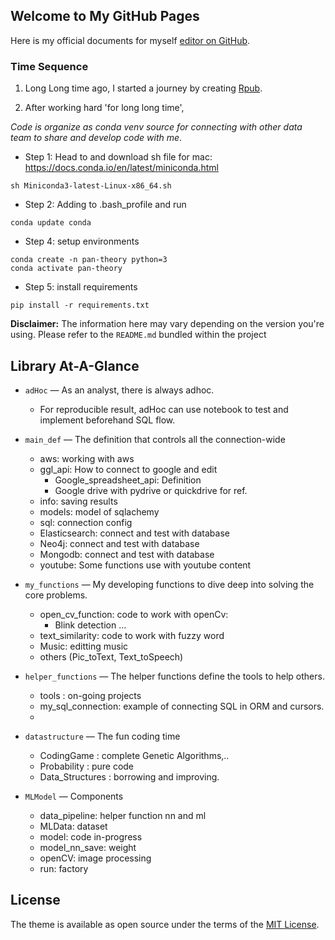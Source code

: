 [comment]: <> (https://mrdat0194.github.io/pan-theory/)
## Welcome to My GitHub Pages

Here is my official documents for myself [editor on GitHub](https://github.com/mrdat0194/pan-theory/edit/master/index.md).

[comment]: <> (Whenever you commit to this repository, GitHub Pages will run [Jekyll]&#40;https://jekyllrb.com/&#41; to rebuild the pages in your site, from the content in your Markdown files.)

### Time Sequence

1. Long Long time ago, I started a journey by creating [Rpub](https://rpubs.com/PeterDat).

2. After working hard 'for long long time', 

*Code is organize as conda venv source for connecting with other data team to share and develop code with me*.
- Step 1: Head to and download sh file for mac: https://docs.conda.io/en/latest/miniconda.html

```
sh Miniconda3-latest-Linux-x86_64.sh
```

- Step 2: Adding to .bash_profile and run 

```
conda update conda
```

- Step 4: setup environments

```
conda create -n pan-theory python=3
conda activate pan-theory
```

- Step 5: install requirements
```
pip install -r requirements.txt
```
[comment]: <> (https://jin-zhe.github.io/guides/installing-pytorch-with-cuda-in-conda/)

**Disclaimer:** The information here may vary depending on the version you're using. Please refer to the `README.md` bundled
within the project

## Library At-A-Glance
- `adHoc` &mdash; As an analyst, there is always adhoc.
    - For reproducible result, adHoc can use notebook to test and implement beforehand SQL flow.
    
    
- `main_def` &mdash; The definition that controls all the connection-wide
    - aws: working with aws
    - ggl_api: How to connect to google and edit
        - Google_spreadsheet_api: Definition 
        - Google drive with pydrive or quickdrive for ref.
    - info: saving results
    - models: model of sqlachemy
    - sql: connection config
    - Elasticsearch: connect and test with database
    - Neo4j:  connect and test with database
    - Mongodb: connect and test with database  
    - youtube: Some functions use with youtube content
    
- `my_functions` &mdash; My developing functions to dive deep into solving the core problems.
    - open_cv_function: code to work with openCv:
        - Blink detection ...
    - text_similarity: code to work with fuzzy word
    - Music: editting music  
    - others (Pic_toText, Text_toSpeech)
    
    
- `helper_functions` &mdash; The helper functions define the tools to help others.
    - tools : on-going projects
    - my_sql_connection: example of connecting SQL in ORM and cursors.
    - 

- `datastructure` &mdash; The fun coding time
    - CodingGame : complete Genetic Algorithms,..
    - Probability : pure code
    - Data_Structures : borrowing and improving.

- `MLModel` &mdash; Components
    - data_pipeline: helper function nn and ml
    - MLData: dataset
    - model: code in-progress
    - model_nn_save: weight
    - openCV: image processing
    - run: factory


## License

The theme is available as open source under the terms of the [MIT License](http://opensource.org/licenses/MIT).


[comment]: <> (```markdown)

[comment]: <> (Syntax highlighted code block)

[comment]: <> (# Header 1)

[comment]: <> (## Header 2)

[comment]: <> (### Header 3)

[comment]: <> (- Bulleted)

[comment]: <> (- List)

[comment]: <> (1. Numbered)

[comment]: <> (2. List)

[comment]: <> (**Bold** and _Italic_ and `Code` text)

[comment]: <> ([Link]&#40;url&#41; and ![Image]&#40;src&#41;)

[comment]: <> (```)

[comment]: <> (For more details see [GitHub Flavored Markdown]&#40;https://guides.github.com/features/mastering-markdown/&#41;)

[comment]: <> (### Jekyll Themes)

[comment]: <> (Your Pages site will use the layout and styles from the Jekyll theme you have selected in your [repository settings]&#40;https://github.com/mrdat0194/pan-theory/settings&#41;. The name of this theme is saved in the Jekyll `_config.yml` configuration file.)

[comment]: <> (### Support or Contact)

[comment]: <> (Having trouble with Pages? Check out our [documentation]&#40;https://help.github.com/categories/github-pages-basics/&#41; or [contact support]&#40;https://github.com/contact&#41; and we’ll help you sort it out.)




